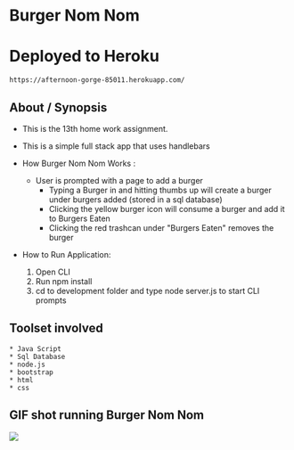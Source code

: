 # Burger Nom Nom

# Deployed to Heroku

    https://afternoon-gorge-85011.herokuapp.com/

## About / Synopsis

- This is the 13th home work assignment.
- This is a simple full stack app that uses handlebars
- How Burger Nom Nom Works :

  - User is prompted with a page to add a burger
    - Typing a Burger in and hitting thumbs up will create a burger under burgers added (stored in a sql database)
    - Clicking the yellow burger icon will consume a burger and add it to Burgers Eaten
    - Clicking the red trashcan under "Burgers Eaten" removes the burger

- How to Run Application:
  1. Open CLI
  2. Run npm install
  3. cd to development folder and type node server.js to start CLI prompts

## Toolset involved

    * Java Script
    * Sql Database
    * node.js
    * bootstrap
    * html
    * css

## GIF shot running Burger Nom Nom

![](./assets/)
